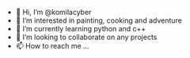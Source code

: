- 👋 Hi, I’m @komilacyber
- 👀 I’m interested in painting, cooking and adventure
- 🌱 I’m currently learning python and c++
- 💞️ I’m looking to collaborate on any projects 
- 📫 How to reach me ...

<!---
komilacyber/komilacyber is a ✨ special ✨ repository because its `README.md` (this file) appears on your GitHub profile.
You can click the Preview link to take a look at your changes.
--->
